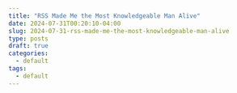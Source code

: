 ```yaml
---
title: "RSS Made Me the Most Knowledgeable Man Alive"
date: 2024-07-31T00:20:10-04:00
slug: 2024-07-31-rss-made-me-the-most-knowledgeable-man-alive
type: posts
draft: true
categories:
  - default
tags:
  - default
---
```


